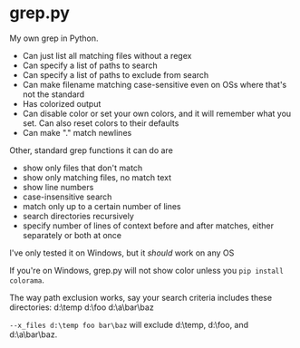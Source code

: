 # grep.py
My own grep in Python.

- Can just list all matching files without a regex
- Can specify a list of paths to search
- Can specify a list of paths to exclude from search
- Can make filename matching case-sensitive even on OSs where that's not the standard
- Has colorized output
- Can disable color or set your own colors, and it will remember what you set. Can also reset colors to their defaults
- Can make "." match newlines

Other, standard grep functions it can do are
- show only files that don't match
- show only matching files, no match text
- show line numbers
- case-insensitive search
- match only up to a certain number of lines
- search directories recursively
- specify number of lines of context before and after matches, either separately or both at once

I've only tested it on Windows, but it *should* work on any OS

If you're on Windows, grep.py will not show color unless you `pip install colorama`.

The way path exclusion works, say your search criteria includes these directories:
d:\temp
d:\foo
d:\a\bar\baz

`--x_files d:\temp foo bar\baz` will exclude d:\temp, d:\foo, and d:\a\bar\baz.












